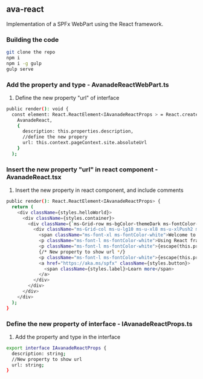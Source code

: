 ## ava-react

Implementation of a SPFx WebPart using the React framework.

### Building the code

```bash
git clone the repo
npm i
npm i -g gulp
gulp serve
```

### Add the property and type - AvanadeReactWebPart.ts

1) Define the new property "url" of interface

```bash
public render(): void {
  const element: React.ReactElement<IAvanadeReactProps > = React.createElement(
    AvanadeReact,
    {
      description: this.properties.description,
      //define the new propery
      url: this.context.pageContext.site.absoluteUrl
    }
  );
```

### Insert the new property "url" in react component - AvanadeReact.tsx

1) Insert the new property in react component, and include comments

```bash
public render(): React.ReactElement<IAvanadeReactProps> {
  return (
    <div className={styles.helloWorld}>
      <div className={styles.container}>
        <div className={`ms-Grid-row ms-bgColor-themeDark ms-fontColor-white ${styles.row}`}>
          <div className="ms-Grid-col ms-u-lg10 ms-u-xl8 ms-u-xlPush2 ms-u-lgPush1">
            <span className="ms-font-xl ms-fontColor-white">Welcome to Avanade WebCast!</span>
            <p className="ms-font-l ms-fontColor-white">Using React framework..</p>
            <p className="ms-font-l ms-fontColor-white">{escape(this.props.description)}</p>
            {/* New property to show url */}
            <p className="ms-font-l ms-fontColor-white">{escape(this.props.url)}</p>
            <a href="https://aka.ms/spfx" className={styles.button}>
              <span className={styles.label}>Learn more</span>
            </a>
          </div>
        </div>
      </div>
    </div>
  );
}
```

### Define the new property of interface - IAvanadeReactProps.ts

1) Add the property and type in the interface

```bash
export interface IAvanadeReactProps {
  description: string;
  //New property to show url
  url: string;
}
```
